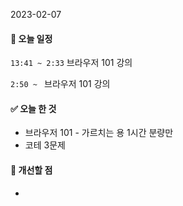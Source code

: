 2023-02-07



#### :calendar: 오늘 일정

`13:41 ~ 2:33` 브라우저 101 강의

`2:50 ~ ` 브라우저 101 강의







#### :white_check_mark: 오늘 한 것

* 브라우저 101 - 가르치는 용 1시간 분량만
* 코테 3문제

#### :thinking: 개선할 점

* 